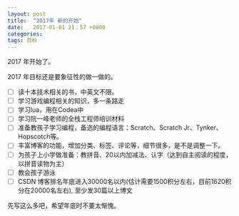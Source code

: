 ```yaml
---
layout: post
title:  "2017年 新的开始"
date:   2017-01-01 21：57 +0800
categories:
tags: 目标
---
```


2017 年开始了。

2017 年目标还是要象征性的做一做的。

- [ ] 读十本技术相关的书，中英文不限。
- [ ] 学习游戏编程相关的知识，多一条路走
- [ ] 学习lua，用在Codea中
- [ ] 学习阮一峰老师的全栈工程师培训材料
- [ ] 准备教孩子学习编程，备选的编程语言：Scratch、Scratch Jr、Tynker、Hopscotch等。
- [ ] 丰富博客的功能，增加分类、标签、评论等，细节很多，是不是调整一下。
- [ ] 为孩子上小学做准备：教拼音、20以内加减法、认字（达到自主阅读的程度，以拼音读物为主）
- [ ] 教会孩子游泳
- [ ] CSDN 博客排名年底进入30000名以内(估计需要1500积分左右，目前1620积分在20000名左右), 至少发30篇以上博文

先写这么多吧，希望年底时不要太惭愧。
